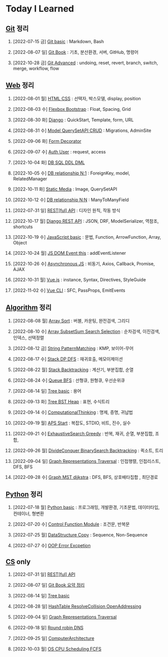 # Today I Learned


## [Git](/Git) 정리

1. [2022-07-15 금] [Git basic](./Git/0715_Git_basic.md) : Markdown, Bash

1. [2022-08-07 일] [Git Book](https://github.com/kimsixsue/CS-Study/blob/master/kimsixsue/Git_GitHub.md) : 기초, 분산환경, 서버, GitHub, 명령어

1. [2022-10-28 금] [Git Advanced](/Git/1028_Git_Advanced.md) : undoing, reset, revert, branch, switch, merge, workflow, flow


## [Web](/Web) 정리


1. [2022-08-01 월] [HTML CSS](./Web/0801_HTML_CSS.md) : 선택자, 박스모델, display, position
2. [2022-08-03 수] [Flexbox Bootstrap](./Web/0803_Flexbox_Bootstrap.md) : Float, Spacing, Grid


3. [2022-08-30 화] [Django](./Web/0830_Django_Template_VariableRouting.md) : QuickStart, Template, form, URL
4. [2022-08-31 수] [Model QuerySetAPI CRUD](./Web/0831_Django_Model_QuerySet_CRUD.md) : Migrations, AdminSite
5. [2022-09-06 화] [Form Decorator](./Web/0906_Django_Form_ModelForm.md)
6. [2022-09-07 수] [Auth User](./Web/0907_Django_Auth.md) : request, access


7. [2022-10-04 화] [DB SQL DDL DML](./Web/1004_DB_SQL.md)
8. [2022-10-05 수] [DB relationship N:1](./Web/1005_DB_relationship_N_1.md) : ForeignKey, model, RelatedManager
9. [2022-10-11 화] [Static Media](./Web/1011_Django_Static_Media.md) : Image, QuerySetAPI
10. [2022-10-12 수] [DB relationship N:N](./Web/1012_DB_relationship_N_N.md) : ManyToManyField


11. [2022-07-31 일] [REST[ful] API](https://github.com/kimsixsue/CS-Study/blob/master/kimsixsue/RESTful_API.md) : 디자인 원칙, 작동 방식
12. [2022-10-17 월] [Django REST API](./Web/1017_Django_REST_API.md) : JSON, DRF, ModelSerializer, 역참조, shortcuts 


13. [2022-10-19 수] [JavaScript basic](./Web/1019_JavaScript_basic.md) : 문법, Function, ArrowFunction, Array, Object
14. [2022-10-24 월] [JS DOM Event this](./Web/1024_JS_DOM_Event_this.md) : addEventListener
15. [2022-10-26 수] [Asynchronous JS](./Web/1026_Asynchronous_JS.md) : 비동기, Axios, Callback, Promise, AJAX


16. [2022-10-31 월] [Vue.js](./Web/1031_Vue.js.md) : instance, Syntax, Directives, StyleGuide
17. [2022-11-02 수] [Vue CLI](./Web/1102_Vue_CLI.md) : SFC, PassProps, EmitEvents


## [Algorithm](/Algorithm) 정리


1. [2022-08-08 월] [Array Sort](./Algorithm/0808_Array_Sort.md) : 버블, 카운팅, 완전검색, 그리디

2. [2022-08-10 수] [Array SubsetSum Search Selection](./Algorithm/0810_Array_SubsetSum_Search_Selection.md) : 순차검색, 이진검색, 인덱스, 선택정렬

3. [2022-08-12 금] [String PatternMatching](./Algorithm/0812_String_PatternMatching.md) : KMP, 보이어-무어

4. [2022-08-17 수] [Stack DP DFS](./Algorithm/0817_Stack_DP_DFS.md) : 재귀호출, 메모이제이션

5. [2022-08-22 월] [Stack Backtracking](./Algorithm/0822_Stack_Backtracking.md) : 계산기, 부분집합, 순열

6. [2022-08-24 수] [Queue BFS](./Algorithm/0824_Queue_BFS.md) : 선형큐, 원형큐, 우선순위큐

7. [2022-08-14 일] [Tree basic](https://github.com/kimsixsue/CS-Study/blob/master/kimsixsue/Tree.md) : 용어

8. [2022-09-13 화] [Tree BST Heap](./Algorithm/0913_Tree_BST_Heap.md) : 표현, 수식트리

9. [2022-09-14 수] [ComputationalThinking](./Algorithm/0914_ComputationalThinking.md) : 명제, 증명, 귀납법

10. [2022-09-19 월] [APS Start](./Algorithm/0919_APS_Start.md) : 복잡도, STDIO, 비트, 진수, 실수

11. [2022-09-21 수] [ExhaustiveSearch Greedy](./Algorithm/0921_ExhaustiveSearch_Greedy.md) : 반복, 재귀, 순열, 부분집합, 조합,

12. [2022-09-26 월] [DivideConquer BinarySearch Backtracking](./Algorithm/0926_DivideConquer_BinarySearch_Backtracking.md) : 퀵소트, 트리

13. [2022-09-04 일] [Graph Representations Traversal](https://github.com/kimsixsue/CS-Study/blob/master/kimsixsue/Graph_Representations_Traversal.md) : 인접행렬, 인접리스트, DFS, BFS

14. [2022-09-28 수] [Graph MST dijkstra](./Algorithm/0928_Graph_MST_dijkstra.md) : DFS, BFS, 상호배타집합 , 최단경로

## [Python](/Python) 정리


1. [2022-07-18 월] [Python basic](/Python/0718_Python_basic.md) : 프로그래밍, 개발환경, 기초문법, 데이터타입, 컨테이너, 형변환

2. [2022-07-20 수] [Control Function Module](/Python/0720_control_function_module.md) : 조건문, 반복문

3. [2022-07-25 월] [DataStructure Copy](/Python/0725_data_structure_copy.md) : Sequence, Non-Sequence

4. [2022-07-27 수] [OOP Error Excpetion](/Python/0727_OOP_error_exception.md)


## [CS](https://github.com/kimsixsue/CS-Study/tree/master/kimsixsue) only


1. [2022-07-31 일] [REST[ful] API](https://github.com/kimsixsue/CS-Study/blob/master/kimsixsue/RESTful_API.md)

2. [2022-08-07 일] [Git Book 요약 정리](https://github.com/kimsixsue/CS-Study/blob/master/kimsixsue/Git_GitHub.md)

3. [2022-08-14 일] [Tree basic](https://github.com/kimsixsue/CS-Study/blob/master/kimsixsue/Tree.md)

4. [2022-08-28 일] [HashTable ResolveCollision OpenAddressing](https://github.com/kimsixsue/CS-Study/blob/master/kimsixsue/Open_Addressing.md)

5. [2022-09-04 일] [Graph Representations Traversal](https://github.com/kimsixsue/CS-Study/blob/master/kimsixsue/Graph_Representations_Traversal.md)

6. [2022-09-18 일] [Round robin DNS](https://github.com/kimsixsue/CS-Study/blob/master/kimsixsue/Round_robin_DNS.md)

7. [2022-09-25 일] [ComputerArchitecture](https://github.com/kimsixsue/CS-Study/blob/master/kimsixsue/Computer_Architecture.md)

8. [2022-10-03 월] [OS CPU Scheduling FCFS](https://github.com/kimsixsue/CS-Study/blob/master/kimsixsue/OS_CPU_Scheduling_FCFS.md)
